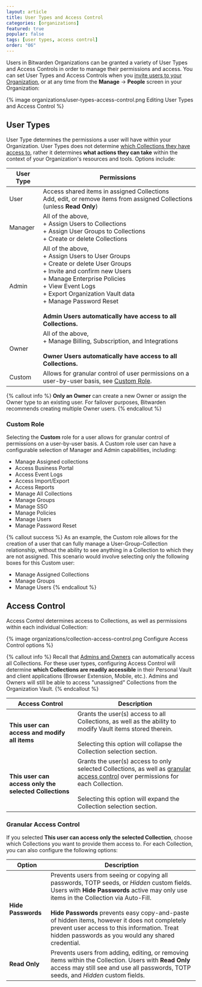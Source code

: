 ```yaml
---
layout: article
title: User Types and Access Control
categories: [organizations]
featured: true
popular: false
tags: [user types, access control]
order: "06"
---
```


Users in Bitwarden Organizations can be granted a variety of User Types and Access Controls in order to manage their permissions and access. You can set User Types and Access Controls when you [invite users to your Organization](/managing-users/), or at any time from the **Manage** &rarr; **People** screen in your Organization:

{% image organizations/user-types-access-control.png Editing User Types and Access Control %}

## User Types

User Type determines the permissions a user will have within your Organization. User Types does not determine [which Collections they have access to](#access-control), rather it determines **what actions they can take** within the context of your Organization's resources and tools. Options include:

|User Type|Permissions|
|---------|-----------|
|User|Access shared items in assigned Collections<br>Add, edit, or remove items from assigned Collections (unless **Read Only**)|
|Manager|All of the above,<br>+ Assign Users to Collections<br>+ Assign User Groups to Collections<br>+ Create or delete Collections|
|Admin|All of the above,<br>+ Assign Users to User Groups<br>+ Create or delete User Groups<br>+ Invite and confirm new Users<br>+ Manage Enterprise Policies<br>+ View Event Logs<br>+ Export Organization Vault data<br>+ Manage Password Reset<br><br>**Admin Users automatically have access to all Collections.**|
|Owner|All of the above,<br>+ Manage Billing, Subscription, and Integrations<br><br>**Owner Users automatically have access to all Collections.**|
|Custom|Allows for granular control of user permissions on a user-by-user basis, see [Custom Role](#custom-role).|

{% callout info %}
**Only an Owner** can create a new Owner or assign the Owner type to an existing user. For failover purposes, Bitwarden recommends creating multiple Owner users.
{% endcallout %}

### Custom Role

Selecting the **Custom** role for a user allows for granular control of permissions on a user-by-user basis. A Custom role user can have a configurable selection of Manager and Admin capabilities, including:

- Manage Assigned collections
- Access Business Portal
- Access Event Logs
- Access Import/Export
- Access Reports
- Manage All Collections
- Manage Groups
- Manage SSO
- Manage Policies
- Manage Users
- Manage Password Reset

{% callout success %}
As an example, the Custom role allows for the creation of a user that can fully manage a User-Group-Collection relationship, without the ability to see anything in a Collection to which they are not assigned. This scenario would involve selecting only the following boxes for this Custom user:
- Manage Assigned Collections
- Manage Groups
- Manage Users
{% endcallout %}

## Access Control

Access Control determines access to Collections, as well as permissions within each individual Collection:

{% image organizations/collection-access-control.png Configure Access Control options %}

{% callout info %}
Recall that [Admins and Owners](#user-types) can automatically access all Collections. For these user types, configuring Access Control will determine **which Collections are readily accessible** in their Personal Vault and client applications (Browser Extension, Mobile, etc.). Admins and Owners will still be able to access "unassigned" Collections from the Organization Vault.
{% endcallout %}

|Access Control|Description|
|--------------|-----------|
|**This user can access and modify all items**|Grants the user(s) access to all Collections, as well as the ability to modify Vault items stored therein.<br><br>Selecting this option will collapse the Collection selection section.|
|**This user can access only the selected Collections**|Grants the user(s) access to only selected Collections, as well as [granular access control](#granular-access-control) over permissions for each Collection.<br><br>Selecting this option will expand the Collection selection section.|

### Granular Access Control

If you selected **This user can access only the selected Collection**, choose which Collections you want to provide them access to. For each Collection, you can also configure the following options:

|Option|Description|
|------|-----------|
|**Hide Passwords**|Prevents users from seeing or copying all passwords, TOTP seeds, or *Hidden* custom fields. Users with **Hide Passwords** active may only use items in the Collection via Auto-Fill.<br><br>**Hide Passwords** prevents easy copy-and-paste of hidden items, however it does not completely prevent user access to this information. Treat hidden passwords as you would any shared credential.|
|**Read Only**|Prevents users from adding, editing, or removing items within the Collection. Users with **Read Only** access may still see and use all passwords, TOTP seeds, and *Hidden* custom fields.|
